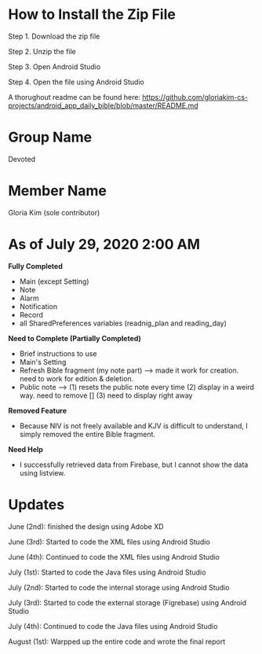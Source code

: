 # How to Install the Zip File

Step 1. Download the zip file

Step 2. Unzip the file

Step 3. Open Android Studio

Step 4. Open the file using Android Studio

A thorughout readme can be found here: https://github.com/gloriakim-cs-projects/android_app_daily_bible/blob/master/README.md

# Group Name

Devoted

# Member Name

Gloria Kim (sole contributor)

# As of July 29, 2020 2:00 AM

**Fully Completed**

- Main (except Setting)
- Note
- Alarm
- Notification
- Record
- all SharedPreferences variables (readnig_plan and reading_day)

**Need to Complete (Partially Completed)**

- Brief instructions to use
- Main's Setting
- Refresh Bible fragment (my note part) --> made it work for creation. need to work for edition & deletion.
- Public note --> (1) resets the public note every time (2) display in a weird way. need to remove [] (3) need to display right away

**Removed Feature**

- Because NIV is not freely available and KJV is difficult to understand, I simply removed the entire Bible fragment.

**Need Help**
- I successfully retrieved data from Firebase, but I cannot show the data using listview.

# Updates

June (2nd): finished the design using Adobe XD

June (3rd): Started to code the XML files using Android Studio 

June (4th): Continued to code the XML files using Android Studio

July (1st): Started to code the Java files using Android Studio

July (2nd): Started to code the internal storage using Android Studio

July (3rd): Started to code the external storage (Figrebase) using Android Studio

July (4th): Continued to code the Java files using Android Studio

August (1st): Warpped up the entire code and wrote the final report

